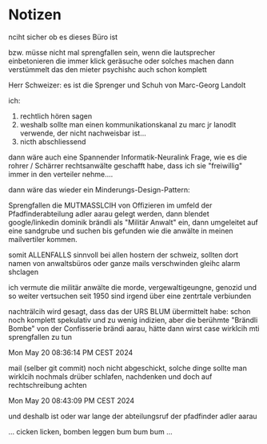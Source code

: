 # Notizen

nciht sicher ob es dieses Büro ist

bzw. müsse nicht mal sprengfallen sein, wenn die lautsprecher einbetonieren die immer klick geräsuche oder solches machen dann verstümmelt das den mieter psychishc auch schon komplett

Herr Schweizer: es ist die Sprenger und Schuh von Marc-Georg Landolt

ich:
1. rechtlich hören sagen
2. weshalb sollte man einen kommunikationskanal zu marc jr lanodlt verwende, der nicht nachweisbar ist...
3. nicth abschliessend

dann wäre auch eine Spannender Informatik-Neuralink Frage, wie es die rohrer / Schärrer rechtsanwälte geschafft habe, dass ich sie "freiwillig" immer in den verteiler nehme....

dann wäre das wieder ein Minderungs-Design-Pattern:

Sprengfallen die MUTMASSLCIH von Offizieren im umfeld der Pfadfinderabteilung adler aarau gelegt werden, dann blendet google/linkedin dominik brändli als "Militär Anwalt" ein, dann umgeleitet auf eine sandgrube und suchen bis gefunden wie die anwälte in meinen mailvertiler kommen.

somit ALLENFALLS sinnvoll bei allen hostern der schweiz, sollten dort namen von anwaltsbüros oder ganze mails verschwinden gleihc alarm shclagen

ich vermute die militär anwälte die morde, vergewaltigeungne, genozid und so weiter vertsuchen seit 1950 sind irgend über eine zentrtale verbiunden

nachträlcih wird gesagt, dass das der URS BLUM übermittelt habe:
schon noch komplett spekulativ und zu wenig indizien, aber die berühmte "Brändli Bombe" von der Confisserie brändi aarau, hätte dann wirst case wirklcih mti sprengfallen zu tun


Mon May 20 08:36:14 PM CEST 2024

mail (selber git commit) noch nicht abgeschickt, solche dinge sollte man wirklcih nochmals drüber schlafen, nachdenken und doch auf rechtschreibung achten


Mon May 20 08:43:09 PM CEST 2024

und deshalb ist oder war lange der abteilungsruf der pfadfinder adler aarau

... cicken licken, bomben leggen bum bum bum ...
